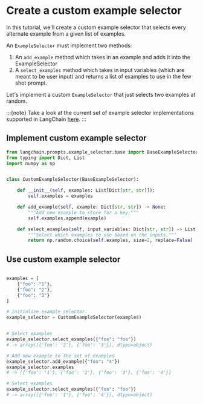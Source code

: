 # Create a custom example selector

In this tutorial, we'll create a custom example selector that selects every alternate example from a given list of examples.

An `ExampleSelector` must implement two methods:

1. An `add_example` method which takes in an example and adds it into the ExampleSelector
2. A `select_examples` method which takes in input variables (which are meant to be user input) and returns a list of examples to use in the few shot prompt.

Let's implement a custom `ExampleSelector` that just selects two examples at random.

:::{note}
Take a look at the current set of example selector implementations supported in LangChain [here](../getting_started.md).
:::

<!-- TODO(shreya): Add the correct link. -->

## Implement custom example selector

```python
from langchain.prompts.example_selector.base import BaseExampleSelector
from typing import Dict, List
import numpy as np


class CustomExampleSelector(BaseExampleSelector):

    def __init__(self, examples: List[Dict[str, str]]):
        self.examples = examples

    def add_example(self, example: Dict[str, str]) -> None:
        """Add new example to store for a key."""
        self.examples.append(example)

    def select_examples(self, input_variables: Dict[str, str]) -> List[dict]:
        """Select which examples to use based on the inputs."""
        return np.random.choice(self.examples, size=2, replace=False)

```

## Use custom example selector

```python

examples = [
    {"foo": "1"},
    {"foo": "2"},
    {"foo": "3"}
]

# Initialize example selector.
example_selector = CustomExampleSelector(examples)


# Select examples
example_selector.select_examples({"foo": "foo"})
# -> array([{'foo': '2'}, {'foo': '3'}], dtype=object)

# Add new example to the set of examples
example_selector.add_example({"foo": "4"})
example_selector.examples
# -> [{'foo': '1'}, {'foo': '2'}, {'foo': '3'}, {'foo': '4'}]

# Select examples
example_selector.select_examples({"foo": "foo"})
# -> array([{'foo': '1'}, {'foo': '4'}], dtype=object)
```
